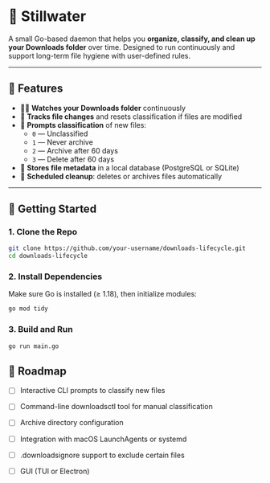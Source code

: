 # 📂 Stillwater

A small Go-based daemon that helps you **organize, classify, and clean up your Downloads folder** over time. Designed to run continuously and support long-term file hygiene with user-defined rules.

---

## 🔧 Features

- 🕵️‍♂️ **Watches your Downloads folder** continuously
- 🧠 **Tracks file changes** and resets classification if files are modified
- 📌 **Prompts classification** of new files:
  - `0` — Unclassified
  - `1` — Never archive
  - `2` — Archive after 60 days
  - `3` — Delete after 60 days
- 📅 **Stores file metadata** in a local database (PostgreSQL or SQLite)
- 🧹 **Scheduled cleanup**: deletes or archives files automatically

---

## 🚀 Getting Started

### 1. Clone the Repo

```bash
git clone https://github.com/your-username/downloads-lifecycle.git
cd downloads-lifecycle
```

### 2. Install Dependencies

Make sure Go is installed (≥ 1.18), then initialize modules:

```bash
go mod tidy
```

### 3. Build and Run

```bash
go run main.go
```

## 📌 Roadmap

- [ ] Interactive CLI prompts to classify new files

- [ ] Command-line downloadsctl tool for manual classification

- [ ] Archive directory configuration

- [ ] Integration with macOS LaunchAgents or systemd

- [ ] .downloadsignore support to exclude certain files

- [ ] GUI (TUI or Electron)
